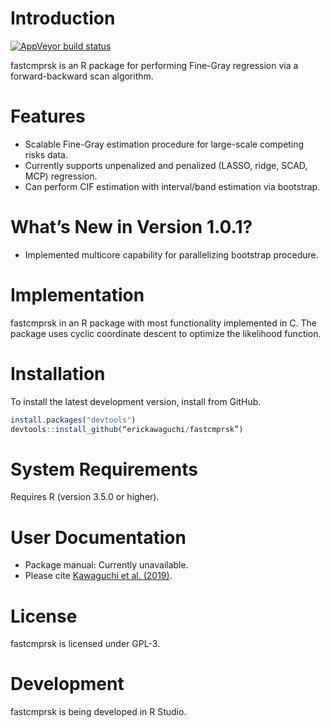 Introduction
============
[![AppVeyor build status](https://ci.appveyor.com/api/projects/status/github/erickawaguchi/fastcmprsk?branch=master&svg=true)](https://ci.appveyor.com/project/erickawaguchi/fastcmprsk)

fastcmprsk is an R package for performing Fine-Gray regression via a forward-backward scan algorithm.

Features
========
 - Scalable Fine-Gray estimation procedure for large-scale competing risks data.
 - Currently supports unpenalized and penalized (LASSO, ridge, SCAD, MCP) regression.
 - Can perform CIF estimation with interval/band estimation via bootstrap.

What’s New in Version 1.0.1?
========
 - Implemented multicore capability for parallelizing bootstrap procedure.
 
Implementation
============
fastcmprsk in an R package with most functionality implemented in C. The package uses cyclic coordinate descent to optimize the likelihood function.


Installation
============
To install the latest development version, install from GitHub. 

```r
install.packages("devtools")
devtools::install_github(“erickawaguchi/fastcmprsk”)
```


System Requirements
===================
Requires R (version 3.5.0 or higher). 

 
User Documentation
==================
* Package manual: Currently unavailable. 
* Please cite [Kawaguchi et al. (2019)](https://arxiv.org/abs/1905.07438).

License
=======
fastcmprsk is licensed under GPL-3.  

Development
===========
fastcmprsk is being developed in R Studio.

